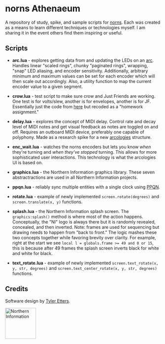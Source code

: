 # norns Athenaeum

A repository of study, spike, and sample scripts for [norns](https://monome.org/docs/norns/). Each was created as a means to learn different techniques or technologies myself. I am sharing it in the event others find them inspiring or useful.

## Scripts

- **arc.lua** - explores getting data from and updating the LEDs on an [arc](https://monome.org/docs/arc/). Handles linear "scaled rings", chunky "paginated rings", wrapping, "snap" LED aliasing, and encoder sensitivity. Additionally, arbitrary minimum and maximum values can be set for each encoder which will then scale out accordingly. Also, a utility function to map the current encoder value to a given segment.

- **crow.lua** - test script to make sure crow and Just Friends are working. One test is for volts/slew, another is for envelopes, another is for JF. Essentially just the code from [here](https://github.com/monome/crow-studies) but recoded as a "homework assignment."

- **delay.lua** - explores the concept of MIDI delay. Control rate and decay level of MIDI notes and get visual feedback as notes are toggled on and off. Requires an outboard MIDI device, preferably one capable of polyphony. Made as a research spike for a new [arcologies](https://github.com/tyleretters/arcologies) structure.

- **enc_wait.lua** - watches the norns encoders but lets you know _when_ they're turning and _when they've stopped_ turning. This allows for more sophisticated user interactions. This technology is what the arcologies UI is based on.

- **graphics.lua** - the Northern Information graphics library. These seven abstractractions are used in all Northern Information projects.

- **ppqn.lua** - reliably sync multiple entities with a single clock using [PPQN](https://en.wikipedia.org/wiki/Pulses_per_quarter_note).

- **rotate.lua** - example of newly implemented `screen.rotate(degrees)` and `screen.translate(x, y)` functions.

- **splash.lua** - the Northern Information splash screen. The `graphics:splash()` method is where most of the action happens. Conceptually, the "NI" logo is always there but it is randomly revealed, concealed, and then inverted. Note: frames are used for sequencing but drawing needs to happen from "back to front." The logic mashes these two concepts together while favoring brevity over clarity. For example, right at the start we see `local l = globals.frame >= 49 and 0 or 15`, this is because after 49 frames the splash screen inverts black for white and white for black.

- **text_rotate.lua** - example of newly implemented `screen.text_rotate(x, y, str, degrees)` and `screen.text_center_rotate(x, y, str, degrees)` functions.

## Credits

Software design by [Tyler Etters](https://nor.the-rn.info).

<a href="https://nor.the-rn.info"><img src="https://tyleretters.github.io/arcologies-docs/assets/images/northern-information.svg" alt="Northern Information" width="100"/></a>
